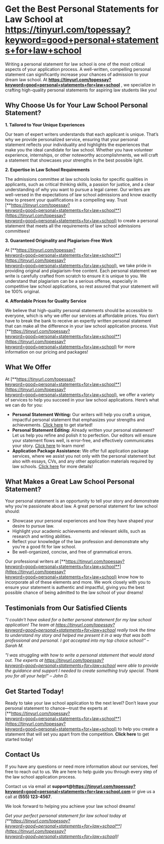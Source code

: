 # Get the Best Personal Statements for Law School at https://tinyurl.com/topessay?keyword=good+personal+statements+for+law+school

Writing a personal statement for law school is one of the most critical aspects of your application process. A well-written, compelling personal statement can significantly increase your chances of admission to your dream law school. At **https://tinyurl.com/topessay?keyword=good+personal+statements+for+law+school** , we specialize in crafting high-quality personal statements for aspiring law students like you!

## Why Choose Us for Your Law School Personal Statement?

**1. Tailored to Your Unique Experiences**

Our team of expert writers understands that each applicant is unique. That’s why we provide personalized service, ensuring that your personal statement reflects your individuality and highlights the experiences that make you the ideal candidate for law school. Whether you have volunteer experience, internships, or other noteworthy accomplishments, we will craft a statement that showcases your strengths in the best possible light.

**2. Expertise in Law School Requirements**

The admissions committee at law schools looks for specific qualities in applicants, such as critical thinking skills, a passion for justice, and a clear understanding of why you want to pursue a legal career. Our writers are well-versed in the expectations of law school admissions and know exactly how to present your qualifications in a compelling way. Trust [**https://tinyurl.com/topessay?keyword=good+personal+statements+for+law+school**](https://tinyurl.com/topessay?keyword=good+personal+statements+for+law+school) to create a personal statement that meets all the requirements of law school admissions committees!

**3. Guaranteed Originality and Plagiarism-Free Work**

At [**https://tinyurl.com/topessay?keyword=good+personal+statements+for+law+school**](https://tinyurl.com/topessay?keyword=good+personal+statements+for+law+school), we take pride in providing original and plagiarism-free content. Each personal statement we write is carefully crafted from scratch to ensure it is unique to you. We understand that plagiarism can be a serious offense, especially in competitive law school applications, so rest assured that your statement will be 100% original.

**4. Affordable Prices for Quality Service**

We believe that high-quality personal statements should be accessible to everyone, which is why we offer our services at affordable prices. You don’t have to break the bank to receive an expertly written personal statement that can make all the difference in your law school application process. Visit [**https://tinyurl.com/topessay?keyword=good+personal+statements+for+law+school**](https://tinyurl.com/topessay?keyword=good+personal+statements+for+law+school) for more information on our pricing and packages!

## What We Offer

At [**https://tinyurl.com/topessay?keyword=good+personal+statements+for+law+school**](https://tinyurl.com/topessay?keyword=good+personal+statements+for+law+school), we offer a variety of services to help you succeed in your law school applications. Here’s what we can do for you:

- **Personal Statement Writing:** Our writers will help you craft a unique, impactful personal statement that emphasizes your strengths and achievements. [Click here](https://tinyurl.com/topessay?keyword=good+personal+statements+for+law+school) to get started!
- **Personal Statement Editing:** Already written your personal statement? Let us help you refine and polish it to perfection. Our editors will ensure your statement flows well, is error-free, and effectively communicates your story. [Click here](https://tinyurl.com/topessay?keyword=good+personal+statements+for+law+school) to learn more!
- **Application Package Assistance:** We offer full application package services, where we assist you not only with the personal statement but also with essays, CVs, and any other application materials required by law schools. [Click here](https://tinyurl.com/topessay?keyword=good+personal+statements+for+law+school) for more details!

## What Makes a Great Law School Personal Statement?

Your personal statement is an opportunity to tell your story and demonstrate why you're passionate about law. A great personal statement for law school should:

- Showcase your personal experiences and how they have shaped your desire to pursue law.
- Highlight your academic achievements and relevant skills, such as research and writing abilities.
- Reflect your knowledge of the law profession and demonstrate why you're a good fit for law school.
- Be well-organized, concise, and free of grammatical errors.

Our professional writers at [**https://tinyurl.com/topessay?keyword=good+personal+statements+for+law+school**](https://tinyurl.com/topessay?keyword=good+personal+statements+for+law+school) know how to incorporate all of these elements and more. We work closely with you to ensure your statement is authentic and impactful, giving you the best possible chance of being admitted to the law school of your dreams!

## Testimonials from Our Satisfied Clients

_"I couldn't have asked for a better personal statement for my law school application! The team at https://tinyurl.com/topessay?keyword=good+personal+statements+for+law+school really took the time to understand my story and helped me present it in a way that was both professional and personal. I got accepted into my top choice school!" – Sarah M._

_"I was struggling with how to write a personal statement that would stand out. The experts at https://tinyurl.com/topessay?keyword=good+personal+statements+for+law+school were able to provide the guidance and support I needed to create something truly special. Thank you for all your help!" – John D._

## Get Started Today!

Ready to take your law school application to the next level? Don’t leave your personal statement to chance—trust the experts at [**https://tinyurl.com/topessay?keyword=good+personal+statements+for+law+school**](https://tinyurl.com/topessay?keyword=good+personal+statements+for+law+school) to help you create a statement that will set you apart from the competition. **Click here** to get started today!

## Contact Us

If you have any questions or need more information about our services, feel free to reach out to us. We are here to help guide you through every step of the law school application process.

Contact us via email at **support@https://tinyurl.com/topessay?keyword=good+personal+statements+for+law+school.com** or give us a call at **(555) 123-4567**.

We look forward to helping you achieve your law school dreams!

_Get your perfect personal statement for law school today at [**https://tinyurl.com/topessay?keyword=good+personal+statements+for+law+school**](https://tinyurl.com/topessay?keyword=good+personal+statements+for+law+school)!_
